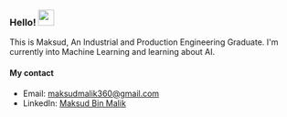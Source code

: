 ### Hello! <img src="https://media.giphy.com/media/hvRJCLFzcasrR4ia7z/giphy.gif" width="28">

This is Maksud, An Industrial and Production Engineering Graduate. I'm currently into Machine Learning and learning about AI. 
#### My contact
- Email: maksudmalik360@gmail.com
- LinkedIn: [Maksud Bin Malik](https://www.linkedin.com/in/maksud-bin-malik/)
